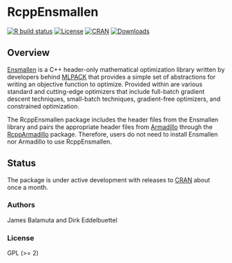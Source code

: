 # RcppEnsmallen

<!-- badges: start -->
[![R build status](https://github.com/coatless/RcppEnsmallen/workflows/R-CMD-check/badge.svg)](https://github.com/coatless/RcppEnsmallen/actions)
[![License](https://eddelbuettel.github.io/badges/GPL2+.svg)](https://www.gnu.org/licenses/gpl-2.0.html) 
[![CRAN](https://www.r-pkg.org/badges/version/RcppEnsmallen)](https://cran.r-project.org/package=RcppEnsmallen) 
[![Downloads](https://cranlogs.r-pkg.org/badges/RcppEnsmallen?color=brightgreen)](https://www.r-pkg.org/pkg/RcppEnsmallen)
<!-- badges: end -->

## Overview

[Ensmallen](http://ensmallen.org/) is a C++ header-only mathematical optimization
library written by developers behind [MLPACK](http://www.mlpack.org/) that 
provides a simple set of abstractions for writing an objective function to 
optimize. Provided within are various standard and cutting-edge optimizers that
include full-batch gradient descent techniques, small-batch techniques, 
gradient-free optimizers, and constrained optimization.

The RcppEnsmallen package includes the header files from the Ensmallen library
and pairs the appropriate header files from 
[Armadillo](http://arma.sourceforge.net/) through the 
[RcppArmadillo](https://cran.r-project.org/package=RcppArmadillo) package. 
Therefore, users do not need to install Ensmallen nor Armadillo to use RcppEnsmallen. 

## Status

The package is under active development with releases to [CRAN](https://cran.r-project.org/)
about once a month.

### Authors

James Balamuta and Dirk Eddelbuettel

### License

GPL (>= 2)
